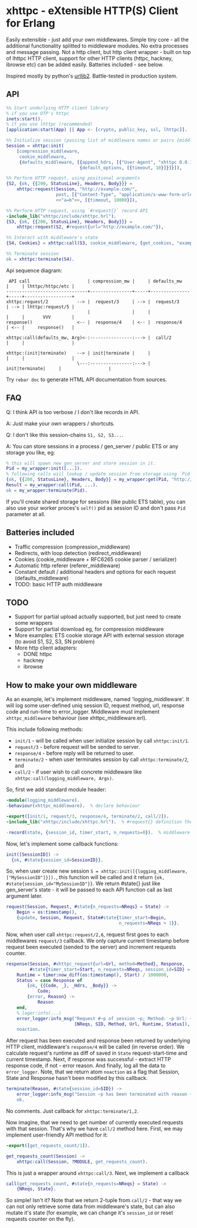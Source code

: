 xhttpc - eXtensible HTTP(S) Client for Erlang
=============================================

Easily extensible - just add your own middlewares.
Simple tiny core - all the additional functionality splitted to middleware modules.
No extra processes and message passing.
Not a http client, but http client wrapper - built on top of lhttpc HTTP client,
support for other HTTP clients (httpc, hackney, ibrowse etc) can be added easily.
Batteries included - see below.

Inspired mostly by python's [urllib2](http://docs.python.org/2/library/urllib2.html).
Battle-tested in production system.

API
---

```erlang
%% Start underlying HTTP client library
% if you use OTP's httpc
inets:start().
% if you use lhttpc (recommended)
[application:start(App) || App <- [crypto, public_key, ssl, lhttpc]].

%% Initialize session (passing list of middleware names or pairs {middleware_name, init_args})
Session = xhttpc:init(
    [compression_middleware,
     cookie_middleware,
     {defaults_middleware, [{append_hdrs, [{"User-Agent", "xhttpc 0.0.1"}]},
                            {default_options, [{timeout, 10}]}]}]),

%% Perform HTTP request, using positional arguments
{S2, {ok, {{200, StatusLine}, Headers, Body}}} =
    xhttpc:request(Session, "http://example.com/",
                   post, [{"Content-Type", "application/x-www-form-urlencoded"}],
                   <<"a=b">>, [{timeout, 10000}]),

%% Perform HTTP request, using `#request{}` record API
-include_lib("xhttpc/include/xhttpc.hrl").
{S3, {ok, {{200, StatusLine}, Headers, Body}}} =
    xhttpc:request(S2, #request{url="http://example.com/"}),

%% Interact with middleware's state
{S4, Cookies} = xhttpc:call(S3, cookie_middleware, {get_cookies, "example.com", "/"}).

%% Terminate session
ok = xhttpc:terminate(S4).
```

Api sequence diagram:
```
 API call                      | compression_mw |     | defaults_mw   |     | lhttpc/httpc/etc |
-------------------------------+----------------+-----+---------------+-----+------------------+
xhttpc:request/2           --> |  request/3     | --> |  request/3    | --> | lhttpc:request/5 |
                               |                |     |               |     |       VVV        |
response()                 <-- |  response/4    | <-- |  response/4   | <-- |     response()   |

xhttpc:call(defaults_mw, Arg)<-:----------------:---> |  call/2       |     |                  |

xhttpc:(init|terminate)    --> | init|terminate |     |               |     |                  |
                           \---:----------------:---> | init|terminate|     |                  |
```

Try `rebar doc` to generate HTML API documentation from sources.

FAQ
---

Q: I think API is too verbose / I don't like records in API.

A: Just make your own wrappers / shortcuts.


Q: I don't like this session-chains `S1, S2, S3...`.

A: You can store sessions in a process / gen_server / public ETS or any storage
you like, eg:

```erlang
% this will spawn new gen_server and store session in it.
Pid = my_wrapper:init([...]).
% following calls will lookup / update session from storage using `Pid` as identifier.
{ok, {{200, StatusLine}, Headers, Body}} = my_wrapper:get(Pid, "http://example.com/").
Result = my_wrapper:call(Pid, ...).
ok = my_wrapper:terminate(Pid).
```
If you'll create shared storage for sessions (like public ETS table), you can also use
your worker proces's `self()` pid as session ID and don't pass `Pid` parameter at all.

Batteries included
------------------

* Traffic compression (compression_middleware)
* Redirects, with loop detection (redirect_middleware)
* Cookies (cookie_middleware + RFC6265 cookie parser / serializer)
* Automatic http referer (referer_middleware)
* Constant default / additional headers and options for each request (defaults_middleware)
* TODO: basic HTTP auth middleware

TODO
----

* Support for partial upload
  actually supported, but just need to create some wrappers
* Support for partial download
  eg, for compression middleware
* More examples:
  ETS cookie storage
  API with external session storage (to avoid S1, S2, S3, SN problem)
* More http client  adapters:
  * DONE httpc
  * hackney
  * ibrowse

How to make your own middleware
-------------------------------

As an example, let's implement middleware, named 'logging_middleware'. It will log
some user-defined uniq session ID, request method, url, response code and run-time to error_logger.
Middleware must implement `xhttpc_middleware` behaviour (see xhttpc_middleware.erl).

This include following methods:

* `init/1` - will be called when user initialize session by call `xhttpc:init/1`.
* `request/3` - before request will be sended to server.
* `response/4` - before reply will be returned to user.
* `terminate/2` - when user terminates session by call `xhttpc:terminate/2`, and
* `call/2` - if user wish to call concrete middleware like `xhttpc:call(logging_middleware, Args)`.

So, first we add standard module header:

```erlang
-module(logging_middleware).
-behaviour(xhttpc_middleware).  % declare behaviour

-export([init/1, request/3, response/4, terminate/2, call/2]).
-include_lib("xhttpc/include/xhttpc.hrl").  % #request{} definition there.

-record(state, {session_id, timer_start, n_requests=0}).  % middleware's internal state
```

Now, let's implement some callback functions:

```erlang
init([SessionID]) ->
  {ok, #state{session_id=SessionID}}.
```
So, when user create new session `S = xhttpc:init([{logging_middleware, ["MySessionID"]}]).`, this
function will be called and it return `{ok, #state{session_id="MySessionID"}}`.
We return #state{} just like gen_server's state - it will be passed to each
API function call as last argument later.

```erlang
request(Session, Request, #state{n_requests=NReqs} = State) ->
    Begin = os:timestamp(),
    {update, Session, Request, State#state{timer_start=Begin,
                                           n_requests=NReqs + 1}}.
```
Now, when user call `xhttpc:request/2,6`, request first goes to each middlewares `request/3`
callback. We only capture current timestamp before request been executed
(sended to the server) and increment requests counter.

```erlang
response(Session, #xhttpc_request{url=Url, method=Method}, Response,
         #state{timer_start=Start, n_requests=NReqs, session_id=SID} = State) ->
    Runtime = timer:now_diff(os:timestamp(), Start) / 1000000,
    Status = case Response of
        {ok, {{Code, _}, _Hdrs, _Body}} ->
            Code;
        {error, Reason} ->
            Reason
    end,
    % lager:info(...)
    error_logger:info_msg("Request #~p of session ~p; Method: ~p Url: ~s runtime: ~p status: ~p",
                          [NReqs, SID, Method, Url, Runtime, Status]),
    noaction.
```
After request has been executed and response been returned by underlying HTTP client,
middleware's `response/4` will be called (in reverse order). We calculate request's runtime as diff
of saved in `State` request-start-time and current timestamp. Next, if response
was successful - extract HTTP response code, if not - error reason. And finally,
log all the data to `error_logger`. Note, that we return atom `noaction` as a flag
that Session, State and Response hasn't been modified by this callback.

```erlang
terminate(Reason, #state{session_id=SID}) ->
    error_logger:info_msg("Session ~p has been terminated with reason ~p", [SID, Reason]),
    ok.
```

No comments. Just callback for `xhttpc:terminate/1,2`.

Now imagine, that we need to get number of currently executed requests with that
session. That's why we have `call/2` method here. First, we may implement
user-friendly API method for it:

```erlang
-export([get_requests_count/1]).

get_requests_count(Session) ->
    xhttpc:call(Session, ?MODULE, get_requests_count).
```
This is just a wrapper around `xhttpc:call/3`. Next, we implement a callback

```erlang
call(get_requests_count, #state{n_requests=NReqs} = State) ->
    {NReqs, State}.
```

So simple! Isn't it? Note that we return 2-tuple from `call/2` - that way we can
not only retrieve some data from middleware's state, but can also mutate it's state
(for example, we can change it's `session_id` or reset requests counter on the fly).

